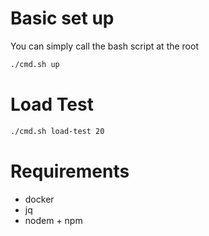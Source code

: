 # Basic set up

You can simply call the bash script at the root

```bash
./cmd.sh up
```

# Load Test

```bash
./cmd.sh load-test 20
```

# Requirements

- docker
- jq
- nodem + npm
